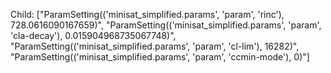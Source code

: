 Child: ["ParamSetting(('minisat_simplified.params', 'param', 'rinc'), 728.0616090167659)", "ParamSetting(('minisat_simplified.params', 'param', 'cla-decay'), 0.015904968735067748)", "ParamSetting(('minisat_simplified.params', 'param', 'cl-lim'), 16282)", "ParamSetting(('minisat_simplified.params', 'param', 'ccmin-mode'), 0)"]